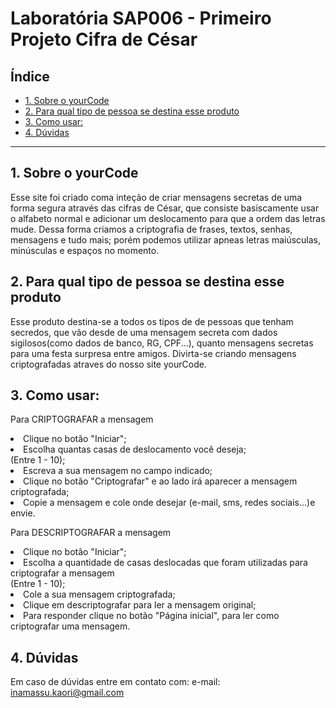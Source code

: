 # Laboratória SAP006 - Primeiro Projeto Cifra de César

## Índice

* [1. Sobre o yourCode](#1-sobre-o-yourcode)
* [2. Para qual tipo de pessoa se destina esse produto](#2-para-qual-tipo-de-pessoa-se-destina-esse-produto)
* [3. Como usar:](#3-como-usar)
* [4. Dúvidas](#4-duvidas)


***

## 1. Sobre o yourCode

Esse site foi criado coma inteção de criar mensagens secretas de uma  forma segura através das cifras de César, que consiste basiscamente usar o alfabeto normal e adicionar um deslocamento para que a ordem das letras mude. Dessa forma criamos a criptografia de frases, textos, senhas, mensagens e tudo mais; porém podemos utilizar apneas letras maiúsculas, minúsculas e espaços no momento.  

## 2. Para qual tipo de pessoa se destina esse produto

Esse produto destina-se a todos os tipos de de pessoas que tenham secredos, que vão desde de uma mensagem secreta com dados sigilosos(como dados de banco, RG, CPF...), quanto mensagens secretas para uma festa surpresa entre amigos. Divirta-se criando mensagens criptografadas atraves do nosso site yourCode.

## 3. Como usar:

Para CRIPTOGRAFAR a mensagem
<li>Clique no botão "Iniciar";</li>
<li>Escolha quantas casas de deslocamento você deseja;<br>(Entre 1 - 10);</li>
<li>Escreva a sua mensagem no campo indicado;</li>
<li>Clique no botão "Criptografar" e ao lado irá aparecer a mensagem criptografada;</li>
<li>Copie a mensagem e cole onde desejar (e-mail, sms, redes sociais...)e envie.</li>

Para DESCRIPTOGRAFAR a mensagem
<li>Clique no botão "Iniciar";</li>
<li>Escolha a quantidade de casas deslocadas que foram utilizadas para criptografar a mensagem<br>(Entre 1 - 10);</li>
<li>Cole a sua mensagem criptografada;</li>
<li>Clique em descriptografar para ler a mensagem original;</li>
<li>Para responder clique no botão "Página inicial", para ler como criptografar uma mensagem.</li>

## 4. Dúvidas

Em caso de dúvidas entre em contato com:
e-mail: inamassu.kaori@gmail.com
